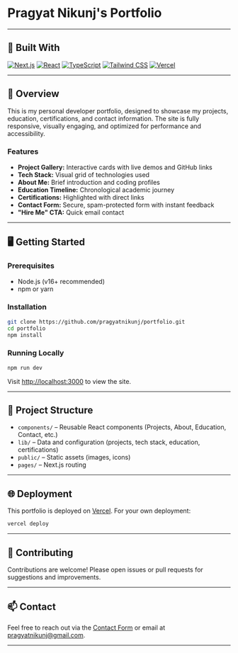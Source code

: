 # Pragyat Nikunj's Portfolio


---

## 🚀 Built With
[![Next.js](https://img.shields.io/badge/Next.js-000?logo=nextdotjs&logoColor=white)](https://nextjs.org/)
[![React](https://img.shields.io/badge/React-20232A?logo=react&logoColor=61DAFB)](https://react.dev/)
[![TypeScript](https://img.shields.io/badge/TypeScript-3178C6?logo=typescript&logoColor=white)](https://www.typescriptlang.org/)
[![Tailwind CSS](https://img.shields.io/badge/Tailwind_CSS-38B2AC?logo=tailwindcss&logoColor=white)](https://tailwindcss.com/)
[![Vercel](https://img.shields.io/badge/Deployed_on-Vercel-000?logo=vercel&logoColor=white)](https://vercel.com/)


---

## 📖 Overview

This is my personal developer portfolio, designed to showcase my projects, education, certifications, and contact information. The site is fully responsive, visually engaging, and optimized for performance and accessibility.

### Features

- **Project Gallery:** Interactive cards with live demos and GitHub links
- **Tech Stack:** Visual grid of technologies used
- **About Me:** Brief introduction and coding profiles
- **Education Timeline:** Chronological academic journey
- **Certifications:** Highlighted with direct links
- **Contact Form:** Secure, spam-protected form with instant feedback
- **"Hire Me" CTA:** Quick email contact

---

## 🖥️ Getting Started

### Prerequisites

- Node.js (v16+ recommended)
- npm or yarn

### Installation

```bash
git clone https://github.com/pragyatnikunj/portfolio.git
cd portfolio
npm install
```

### Running Locally

```bash
npm run dev
```

Visit [http://localhost:3000](http://localhost:3000) to view the site.

---

## 📂 Project Structure

- `components/` – Reusable React components (Projects, About, Education, Contact, etc.)
- `lib/` – Data and configuration (projects, tech stack, education, certifications)
- `public/` – Static assets (images, icons)
- `pages/` – Next.js routing

---

## 🌐 Deployment

This portfolio is deployed on [Vercel](https://vercel.com/). For your own deployment:

```bash
vercel deploy
```

---

## 🤝 Contributing

Contributions are welcome! Please open issues or pull requests for suggestions and improvements.

---

## 📫 Contact

Feel free to reach out via the [Contact Form](https://your-portfolio-url/contact) or email at [pragyatnikunj@gmail.com](mailto:pragyatnikunj@gmail.com).

---

